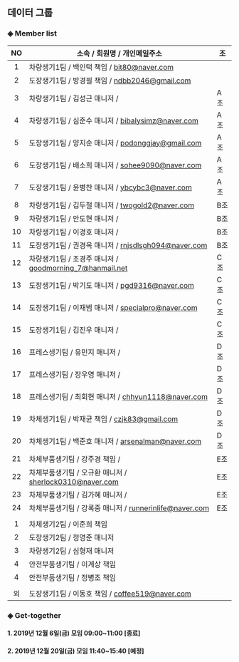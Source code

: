 ## 데이터 그룹

### ◈ Member list

|NO  |     소속 / 회원명 / 개인메일주소         | 조  |
|:--:|----------------------------------------|-----|
|1   | 차량생기1팀    / 백인택 책임    / bit80@naver.com           |     |
|2   | 도장생기1팀    / 방경필 책임    / ndbb2046@gmail.com        |     |
|3   | 차량생기1팀    / 김성근 매니저  /                           | A조 |
|4   | 차량생기1팀    / 심준수 매니저  / bibalysimz@naver.com      | A조 |
|5   | 도장생기1팀    / 양지순 매니저  / podonggjay@gmail.com      | A조 |
|6   | 도장생기1팀    / 배소희 매니저  / sohee9090@naver.com       | A조 |
|7   | 도장생기1팀    / 윤병찬 매니저  / ybcybc3@naver.com         | A조 |
|8   | 차량생기1팀    / 김두철 매니저  / twogold2@naver.com        | B조 |
|9   | 차량생기1팀    / 안도현 매니저  /                           | B조 |
|10  | 차량생기1팀    / 이경호 매니저  /                           | B조 |
|11  | 도장생기1팀    / 권경옥 매니저  / rnjsdlsgh094@naver.com    | B조 |
|12  | 차량생기1팀    / 조경주 매니저  / goodmorning_7@hanmail.net | C조 |
|13  | 도장생기1팀    / 박기도 매니저  / pgd9316@naver.com         | C조 |
|14  | 도장생기1팀    / 이재범 매니저  / specialpro@naver.com      | C조 |
|15  | 도장생기1팀    / 김진우 매니저  /                           | C조 |
|16  | 프레스생기팀   / 유민지 매니저  /                           | D조 |
|17  | 프레스생기팀   / 장우영 매니저  /                           | D조 |
|18  | 프레스생기팀   / 최회현 매니저  / chhyun1118@naver.com      | D조 |
|19  | 차체생기1팀    / 박재균 책임    / czjk83@gmail.com          | D조 |
|20  | 차체생기1팀    / 백준호 매니저  / arsenalman@naver.com      | D조 |
|21  | 차체부품생기팀 / 강주경 책임    /                           | E조 |
|22  | 차체부품생기팀 / 오규환 매니저  / sherlock0310@naver.com    | E조 |
|23  | 차체부품생기팀 / 김가혜 매니저  /                           | E조 |
|24  | 차체부품생기팀 / 강록중 매니저  / runnerinlife@naver.com    | E조 |
|    |           |  |
|1   | 차체생기2팀    / 이준희 책임   |  |
|2   | 도장생기2팀    / 정영준 매니저 |  |
|3   | 차량생기2팀    / 심형재 매니저 |  |
|4   | 안전부품생기팀  / 이계상 책임  |  |
|4   | 안전부품생기팀  / 정병조 책임  |  |
|    |           |  |
|외  | 도장생기1팀    / 이동호 책임    / coffee519@naver.com       |  |

### ◈ Get-together

#### 1. 2019년 12월  6일(금) 모임 09:00~11:00 [종료]
#### 2. 2019년 12월 20일(금) 모임 11:40~15:40 [예정]

<!-- 여기에 한 줄 추가해 주세요 -->
<!-- |NO|소속/회원명/개인메일주소| -->


